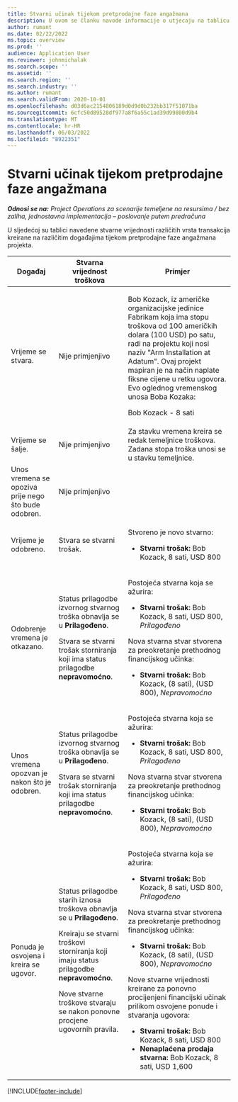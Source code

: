 ```yaml
---
title: Stvarni učinak tijekom pretprodajne faze angažmana
description: U ovom se članku navode informacije o utjecaju na tablicu Stvarne na različitim događajima dok je zaplet u fazi pretprodaje u Microsoftu Dynamics 365 Project Operations.
author: rumant
ms.date: 02/22/2022
ms.topic: overview
ms.prod: ''
audience: Application User
ms.reviewer: johnmichalak
ms.search.scope: ''
ms.assetid: ''
ms.search.region: ''
ms.search.industry: ''
ms.author: rumant
ms.search.validFrom: 2020-10-01
ms.openlocfilehash: d03d6ac2154806189d0d9d0b232bb317f51071ba
ms.sourcegitcommit: 6cfc50d89528df977a8f6a55c1ad39d99800d9b4
ms.translationtype: MT
ms.contentlocale: hr-HR
ms.lasthandoff: 06/03/2022
ms.locfileid: "8922351"
---
```

# <a name="actuals-impact-during-the-pre-sales-stage-of-an-engagement"></a>Stvarni učinak tijekom pretprodajne faze angažmana

_**Odnosi se na:** Project Operations za scenarije temeljene na resursima / bez zaliha, jednostavna implementacija – poslovanje putem predračuna_

U sljedećoj su tablici navedene stvarne vrijednosti različitih vrsta transakcija kreirane na različitim događajima tijekom pretprodajne faze angažmana projekta.

| Događaj | Stvarna vrijednost troškova | Primjer |
|---|---|---|
| Vrijeme se stvara. | Nije primjenjivo | <p>Bob Kozack, iz američke organizacijske jedinice Fabrikam koja ima stopu troškova od 100 američkih dolara (100 USD) po satu, radi na projektu koji nosi naziv "Arm Installation at Adatum". Ovaj projekt mapiran je na način naplate fiksne cijene u retku ugovora. Evo oglednog vremenskog unosa Boba Kozaka:</p><p>Bob Kozack - 8 sati</p> |
| Vrijeme se šalje. | Nije primjenjivo | Za stavku vremena kreira se redak temeljnice troškova. Zadana stopa troška unosi se u stavku temeljnice. |
| Unos vremena se opoziva prije nego što bude odobren. | Nije primjenjivo | |
| Vrijeme je odobreno. | Stvara se stvarni trošak. | <p>Stvoreno je novo stvarno:</p><ul><li>**Stvarni trošak:** Bob Kozack, 8 sati, USD 800</li></ul> |
| Odobrenje vremena je otkazano. | <p>Status prilagodbe izvornog stvarnog troška obnavlja se u **Prilagođeno**.</p><p>Stvara se stvarni trošak storniranja koji ima status prilagodbe **nepravomoćno**.</p> | <p>Postojeća stvarna koja se ažurira:</p><ul><li>**Stvarni trošak:** Bob Kozack, 8 sati, USD 800, *Prilagođeno*</li></ul><p>Nova stvarna stvar stvorena za preokretanje prethodnog financijskog učinka:</p><ul><li>**Stvarni trošak:** Bob Kozack, (8 sati), (USD 800), *Nepravomoćno*</li></ul> |
| Unos vremena opozvan je nakon što je odobren. | <p>Status prilagodbe izvornog stvarnog troška obnavlja se u **Prilagođeno**.</p><p>Stvara se stvarni trošak storniranja koji ima status prilagodbe **nepravomoćno**.</p> | <p>Postojeća stvarna koja se ažurira:</p><ul><li>**Stvarni trošak:** Bob Kozack, 8 sati, USD 800, *Prilagođeno*</li></ul><p>Nova stvarna stvar stvorena za preokretanje prethodnog financijskog učinka:</p><ul><li>**Stvarni trošak:** Bob Kozack, (8 sati), (USD 800), *Nepravomoćno*</li></ul> |
| Ponuda je osvojena i kreira se ugovor. | <p>Status prilagodbe starih iznosa troškova obnavlja se u **Prilagođeno**.</p><p>Kreiraju se stvarni troškovi storniranja koji imaju status prilagodbe **nepravomoćno**.</p><p>Nove stvarne troškove stvaraju se nakon ponovne procjene ugovornih pravila.</p> | <p>Postojeća stvarna koja se ažurira:</p><ul><li>**Stvarni trošak:** Bob Kozack, 8 sati, USD 800, *Prilagođeno*</li></ul><p>Nova stvarna stvar stvorena za preokretanje prethodnog financijskog učinka:</p><ul><li>**Stvarni trošak:** Bob Kozack, (8 sati), (USD 800), *Nepravomoćno*</li></ul><p>Nove stvarne vrijednosti kreirane za ponovno procijenjeni financijski učinak prilikom osvojene ponude i stvaranja ugovora:</p><ul><li>**Stvarni trošak:** Bob Kozack, 8 sati, USD 800</li><li>**Nenaplaćena prodaja stvarna:** Bob Kozack, 8 sati, USD 1,600</li></ul> |

[!INCLUDE[footer-include](../includes/footer-banner.md)]
